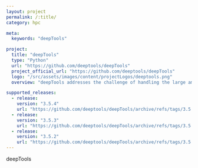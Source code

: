 ```yaml
---
layout: project
permalink: /:title/
category: hpc

meta:
  keywords: "deepTools"

project:
  title: "deepTools"
  type: "Python"
  url: "https://github.com/deeptools/deepTools"
  project_official_url: "https://github.com/deeptools/deepTools"
  logo: "/src/assets/images/content/projectLogos/deeptools.png"
  overview: "deepTools addresses the challenge of handling the large amounts of data that are now routinely generated from DNA sequencing centers. deepTools contains useful modules to process the mapped reads data for multiple quality checks, creating normalized coverage files in standard bedGraph and bigWig file formats, that allow comparison between different files"

supported_releases:
  - release:
    version: "3.5.4"
    url: "https://github.com/deeptools/deepTools/archive/refs/tags/3.5.4.tar.gz"
  - release:
    version: "3.5.3"
    url: "https://github.com/deeptools/deepTools/archive/refs/tags/3.5.3.tar.gz"
  - release:
    version: "3.5.2"
    url: "https://github.com/deeptools/deepTools/archive/refs/tags/3.5.2.tar.gz"
---
```


<p>deepTools</p>

